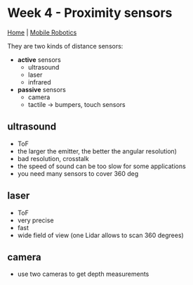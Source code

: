 # Week 4 - Proximity sensors

[Home](../../../../README.md) | [Mobile Robotics](../mobileRobotics.md)

They are two kinds of distance sensors:
- **active** sensors
  - ultrasound 
  - laser
  - infrared 
- **passive** sensors
  - camera
  - tactile -> bumpers, touch sensors

## ultrasound

- ToF
- the larger the emitter, the better the angular resolution)
- bad resolution, crosstalk
- the speed of sound can be too slow for some applications
- you need many sensors to cover 360 deg

## laser

- ToF
- very precise
- fast
- wide field of view (one Lidar allows to scan 360 degrees)

## camera

- use two cameras to get depth measurements